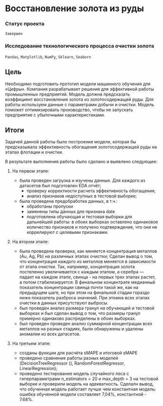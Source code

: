 # Восстановление золота из руды

### Статус проекта

`Завершен`

### Исследование технологического процесса очистки золота 

`Pandas`, `Matplotlib`, `NumPy`, `Sklearn`, `Seaborn`

## Цель

Необходимо подготовить прототип модели машинного обучения для «Цифры». Компания разрабатывает решения для эффективной работы промышленных предприятий.
Модель должна предсказать коэффициент восстановления золота из золотосодержащей руды. Для работы используем данные с параметрами добычи и очистки.
Модель поможет оптимизировать производство, чтобы не запускать предприятие с убыточными характеристиками.

## Итоги

Задачей данной работы было построение модели, которая бы предсказывала эффективность обогащения золотосодержащей руды на этапах флотации и очистки.

В результате выполнения работы было сделано и выявлено следующее:
1. На первом этапе:
    - была проведен загрузка и изучены данные. Для каждого из датасетов был подготовлен EDA отчёт;
        - проверку корректности расчета эффективность обогащения; 
        - анализ признаков недоступных в тестовой выборке;
    - была проведена предобработка данных, в т.ч.:
        - обработаны пропуски
        - заменены типы данных для признака date
        - подготовлена обучающая и тестовая выборки для дальнейшей работы: в обоих выборках оставлено одинаковое количество признаков и получено подтверждение, что они не коррелируют с целевыми признаками.

2. На втором этапе:
   - была проведена проверка, как меняется концентрация металлов (Au, Ag, Pb) на различных этапах очистки;
        Сделан вывод о том, что концентрация каждого из металлов меняется в зависимости от этапа очистки. Так, например, концентрация золота постепенно увеличивается с каждым этапом, а серебра — падает на каждом этапе, свинца - на первых трех этапах растет, а потом стабилизируется. В финальном концентрате медианный показатель концентрации свинца почти такой же, как на предыдущем шаге, но при этом на финальной стадии гораздо ниже показатель разброса значений.
При этомна всех этапах очистки в данных присутствуют выбросы.
    - был проведен анализ размера гранул на обучающей и тестовой выборках и был сделан вывод о том, что размеры гранул примерно одинаково распределены в обоих выборках.
    - был проведен проведен анализ суммарной концентрации всех металлов на разных стадиях, были обнаружены и удалены аномалии из всех датасетов.
   
3. На третьем этапе:
     - созданы функции для расчёта sMAPE и итоговой sMAPE
     - проведено сравнение работы разных моделей (DecisionTreeRegressor (), RandomForestRegressor, LinearRegression);
     - проведено тестирование модель случайного леса с гиперпараметрами n_estimators = 20 и max_depth = 3 на тестовой выборке и проверили модель на адекватность. 
      Сделалн вывод, что обученная модель работает лучше чем константная модель: ошибка обученной модели составляет 7,04%, константной - 7.68%.
     
